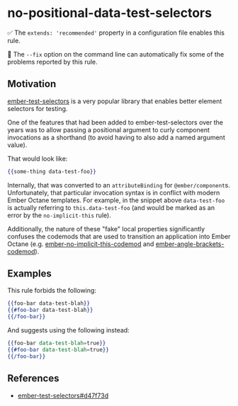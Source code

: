 # no-positional-data-test-selectors

✅ The `extends: 'recommended'` property in a configuration file enables this rule.

🔧 The `--fix` option on the command line can automatically fix some of the problems reported by this rule.

## Motivation

[ember-test-selectors](https://github.com/simplabs/ember-test-selectors) is a very popular library that enables better element selectors for testing.

One of the features that had been added to ember-test-selectors over the years was to allow passing a positional argument to curly component invocations as a shorthand (to avoid having to also add a named argument value).

That would look like:

```hbs
{{some-thing data-test-foo}}
```

Internally, that was converted to an `attributeBinding` for `@ember/component`s. Unfortunately, that particular invocation syntax is in conflict with modern Ember Octane templates. For example, in the snippet above `data-test-foo` is actually referring to `this.data-test-foo` (and would be marked as an error by the `no-implicit-this` rule).

Additionally, the nature of these "fake" local properties significantly confuses the codemods that are used to transition an application into Ember Octane (e.g. [ember-no-implicit-this-codemod](https://github.com/ember-codemods/ember-no-implicit-this-codemod) and [ember-angle-brackets-codemod](https://github.com/ember-codemods/ember-angle-brackets-codemod)).

## Examples

This rule forbids the following:

```hbs
{{foo-bar data-test-blah}}
{{#foo-bar data-test-blah}}
{{/foo-bar}}
```

And suggests using the following instead:

```hbs
{{foo-bar data-test-blah=true}}
{{#foo-bar data-test-blah=true}}
{{/foo-bar}}
```

## References

- [ember-test-selectors#d47f73d](https://github.com/simplabs/ember-test-selectors/commit/d47f73d76b3ccbc9f0be5df3b897afd08b1636a6)
